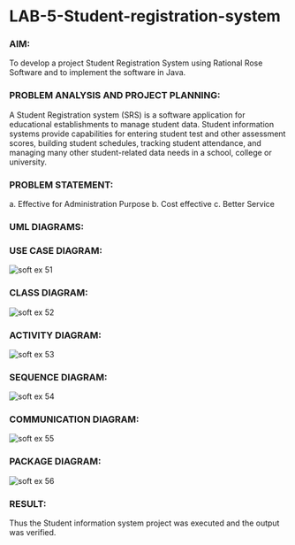 # LAB-5-Student-registration-system
### AIM:
To develop a project Student Registration System using Rational Rose Software and to
implement the software in Java.
### PROBLEM ANALYSIS AND PROJECT PLANNING:
A Student Registration system (SRS) is a software application for educational
establishments to manage student data. Student information systems provide capabilities for
entering student test and other assessment scores, building student schedules, tracking student
attendance, and managing many other student-related data needs in a school, college or
university.
### PROBLEM STATEMENT:
a. Effective for Administration Purpose
b. Cost effective
c. Better Service
### UML DIAGRAMS:
### USE CASE DIAGRAM:
![soft ex 51](https://github.com/Madhumitha248/LAB-5-Student-registration-system/assets/120623583/ea205bc2-9292-4b31-ab92-ef3bc86cd406)

### CLASS DIAGRAM:
![soft ex 52](https://github.com/Madhumitha248/LAB-5-Student-registration-system/assets/120623583/9b9cc00f-6340-43ba-a43b-e78b2620c9c5)

### ACTIVITY DIAGRAM:
![soft ex 53](https://github.com/Madhumitha248/LAB-5-Student-registration-system/assets/120623583/db93c439-41e8-435f-ab9b-88623e1cdc2e)

### SEQUENCE DIAGRAM:
![soft ex 54](https://github.com/Madhumitha248/LAB-5-Student-registration-system/assets/120623583/9719f08f-bd09-4e60-b59d-9c578d0760eb)

### COMMUNICATION DIAGRAM:
![soft ex 55](https://github.com/Madhumitha248/LAB-5-Student-registration-system/assets/120623583/a1ecdc87-313c-450b-8293-d9a8b1821a83)

### PACKAGE DIAGRAM:
![soft ex 56](https://github.com/Madhumitha248/LAB-5-Student-registration-system/assets/120623583/1695fc3b-eaa8-49ba-aa8e-2f77da287abf)

### RESULT:
Thus the Student information system project was executed and the output was
verified.
